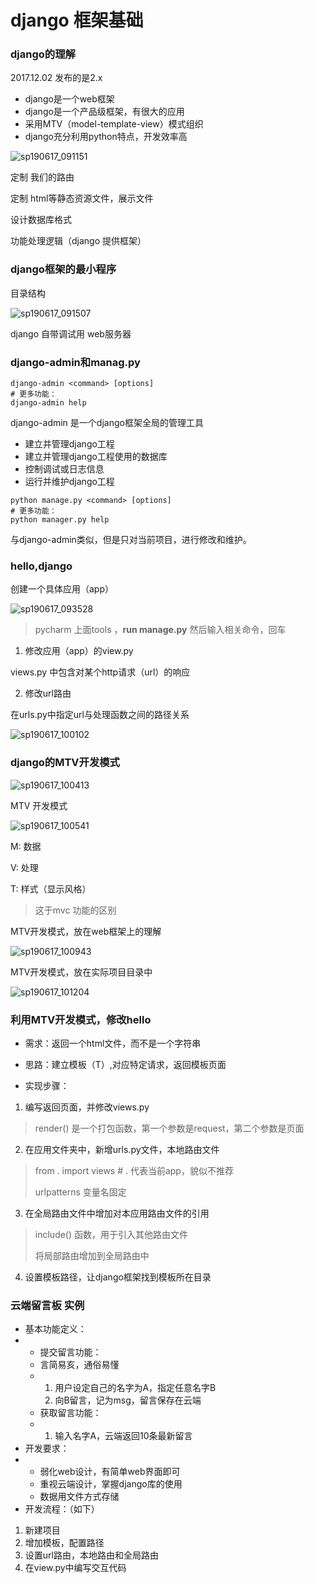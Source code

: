 # django 框架基础

### django的理解

2017.12.02 发布的是2.x

- django是一个web框架
- django是一个产品级框架，有很大的应用
- 采用MTV（model-template-view）模式组织
- django充分利用python特点，开发效率高

![sp190617_091151](.\images\sp190617_091151.png)

定制 我们的路由

定制 html等静态资源文件，展示文件

设计数据库格式

功能处理逻辑（django 提供框架）



### django框架的最小程序

目录结构

![sp190617_091507](.\images\sp190617_091507.png)

django 自带调试用 web服务器



### django-admin和manag.py

```shell
django-admin <command> [options]
# 更多功能：
django-admin help
```

django-admin 是一个django框架全局的管理工具

- 建立并管理django工程
- 建立并管理django工程使用的数据库
- 控制调试或日志信息
- 运行并维护django工程

```shell
python manage.py <command> [options]
# 更多功能：
python manager.py help
```

与django-admin类似，但是只对当前项目，进行修改和维护。



### hello,django

创建一个具体应用（app）

![sp190617_093528](.\images\sp190617_093528.png)

> pycharm 上面tools ，**run manage.py** 然后输入相关命令，回车

1. 修改应用（app）的view.py

views.py 中包含对某个http请求（url）的响应

2. 修改url路由

在urls.py中指定url与处理函数之间的路径关系

![sp190617_100102](.\images\sp190617_100102.png)



### django的MTV开发模式

![sp190617_100413](.\images\sp190617_100413.png)

MTV 开发模式

![sp190617_100541](.\images\sp190617_100541.png)

M: 数据

V: 处理

T: 样式（显示风格）

> 这于mvc 功能的区别

MTV开发模式，放在web框架上的理解

![sp190617_100943](.\images\sp190617_100943.png)

MTV开发模式，放在实际项目目录中

![sp190617_101204](.\images\sp190617_101204.png)



### 利用MTV开发模式，修改hello

- 需求：返回一个html文件，而不是一个字符串
- 思路：建立模板（T）,对应特定请求，返回模板页面

- 实现步骤：


1. 编写返回页面，并修改views.py
  > render() 是一个打包函数，第一个参数是request，第二个参数是页面
2. 在应用文件夹中，新增urls.py文件，本地路由文件

> from . import views  # . 代表当前app，貌似不推荐
>
> urlpatterns 变量名固定

3. 在全局路由文件中增加对本应用路由文件的引用

> include() 函数，用于引入其他路由文件
>
> 将局部路由增加到全局路由中

4. 设置模板路径，让django框架找到模板所在目录



### 云端留言板 实例

- 基本功能定义：
- - 提交留言功能：
  - 言简易亥，通俗易懂
  - 1. 用户设定自己的名字为A，指定任意名字B
    2. 向B留言，记为msg，留言保存在云端
  - 获取留言功能：
  - 1. 输入名字A，云端返回10条最新留言
- 开发要求：
- - 弱化web设计，有简单web界面即可
  - 重视云端设计，掌握django库的使用
  - 数据用文件方式存储
- 开发流程：（如下）

1. 新建项目
2. 增加模板，配置路径
3. 设置url路由，本地路由和全局路由
4. 在view.py中编写交互代码